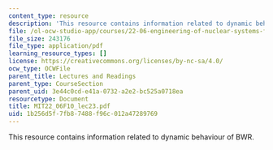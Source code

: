 ```yaml
---
content_type: resource
description: 'This resource contains information related to dynamic behaviour of BWR. '
file: /ol-ocw-studio-app/courses/22-06-engineering-of-nuclear-systems-fall-2010/1b256d5f7fb87488f96c012a47289769_MIT22_06F10_lec23.pdf
file_size: 243176
file_type: application/pdf
learning_resource_types: []
license: https://creativecommons.org/licenses/by-nc-sa/4.0/
ocw_type: OCWFile
parent_title: Lectures and Readings
parent_type: CourseSection
parent_uid: 3e44c0cd-e41a-0732-a2e2-bc525a0718ea
resourcetype: Document
title: MIT22_06F10_lec23.pdf
uid: 1b256d5f-7fb8-7488-f96c-012a47289769
---
```

This resource contains information related to dynamic behaviour of BWR. 
